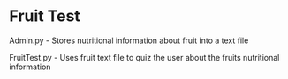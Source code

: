 # Fruit Test
Admin.py - Stores nutritional information about fruit into a text file

FruitTest.py - Uses fruit text file to quiz the user about the fruits nutritional information